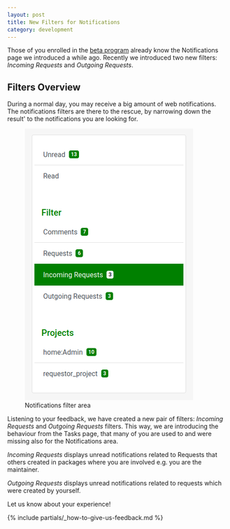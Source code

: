 ```yaml
---
layout: post
title: New Filters for Notifications
category: development
---
```


Those of you enrolled in the [beta program](https://openbuildservice.org/2018/10/04/the-beta-program)
already know the Notifications page we introduced a while ago.
Recently we introduced two new filters: _Incoming Requests_ and _Outgoing Requests_.

## Filters Overview

During a normal day, you may receive a big amount of web notifications. The notifications filters are there
to the rescue, by narrowing down the result' to the notifications you are looking for.

<figure>
  <img src="/images/posts/notifications_incoming_outgoing_filters.png" alt="Notifications filter area" />
  <figcaption>Notifications filter area</figcaption>
</figure>

Listening to your feedback, we have created a new pair of filters: _Incoming Requests_ and _Outgoing Requests_ filters.
This way, we are introducing the behaviour from the Tasks page, that many of you are used to and were missing also for
the Notifications area.

_Incoming Requests_ displays unread notifications related to Requests that others created in packages
where you are involved e.g. you are the maintainer.

_Outgoing Requests_ displays unread notifications related to requests which were created by yourself.

Let us know about your experience!

{% include partials/_how-to-give-us-feedback.md %}
